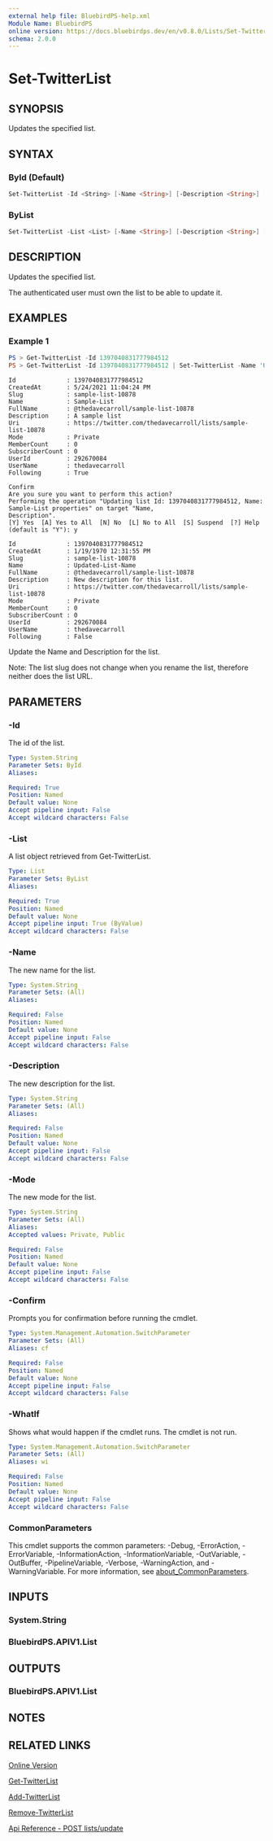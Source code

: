 ```yaml
---
external help file: BluebirdPS-help.xml
Module Name: BluebirdPS
online version: https://docs.bluebirdps.dev/en/v0.8.0/Lists/Set-TwitterList
schema: 2.0.0
---
```


# Set-TwitterList

## SYNOPSIS

Updates the specified list.

## SYNTAX

### ById (Default)

```powershell
Set-TwitterList -Id <String> [-Name <String>] [-Description <String>] [-Mode <String>] [-WhatIf] [-Confirm] [<CommonParameters>]
```

### ByList

```powershell
Set-TwitterList -List <List> [-Name <String>] [-Description <String>] [-Mode <String>] [-WhatIf] [-Confirm] [<CommonParameters>]
```

## DESCRIPTION

Updates the specified list.

The authenticated user must own the list to be able to update it.

## EXAMPLES

### Example 1

```powershell
PS > Get-TwitterList -Id 1397040831777984512
PS > Get-TwitterList -Id 1397040831777984512 | Set-TwitterList -Name 'Updated-List-Name' -Description 'New description for this list.'
```

```text
Id              : 1397040831777984512
CreatedAt       : 5/24/2021 11:04:24 PM
Slug            : sample-list-10878
Name            : Sample-List
FullName        : @thedavecarroll/sample-list-10878
Description     : A sample list
Uri             : https://twitter.com/thedavecarroll/lists/sample-list-10878
Mode            : Private
MemberCount     : 0
SubscriberCount : 0
UserId          : 292670084
UserName        : thedavecarroll
Following       : True

Confirm
Are you sure you want to perform this action?
Performing the operation "Updating list Id: 1397040831777984512, Name: Sample-List properties" on target "Name,
Description".
[Y] Yes  [A] Yes to All  [N] No  [L] No to All  [S] Suspend  [?] Help (default is "Y"): y

Id              : 1397040831777984512
CreatedAt       : 1/19/1970 12:31:55 PM
Slug            : sample-list-10878
Name            : Updated-List-Name
FullName        : @thedavecarroll/sample-list-10878
Description     : New description for this list.
Uri             : https://twitter.com/thedavecarroll/lists/sample-list-10878
Mode            : Private
MemberCount     : 0
SubscriberCount : 0
UserId          : 292670084
UserName        : thedavecarroll
Following       : False
```

Update the Name and Description for the list.

Note: The list slug does not change when you rename the list, therefore neither does the list URL.

## PARAMETERS

### -Id

The id of the list.

```yaml
Type: System.String
Parameter Sets: ById
Aliases:

Required: True
Position: Named
Default value: None
Accept pipeline input: False
Accept wildcard characters: False
```

### -List

A list object retrieved from Get-TwitterList.

```yaml
Type: List
Parameter Sets: ByList
Aliases:

Required: True
Position: Named
Default value: None
Accept pipeline input: True (ByValue)
Accept wildcard characters: False
```

### -Name

The new name for the list.

```yaml
Type: System.String
Parameter Sets: (All)
Aliases:

Required: False
Position: Named
Default value: None
Accept pipeline input: False
Accept wildcard characters: False
```

### -Description

The new description for the list.

```yaml
Type: System.String
Parameter Sets: (All)
Aliases:

Required: False
Position: Named
Default value: None
Accept pipeline input: False
Accept wildcard characters: False
```

### -Mode

The new mode for the list.

```yaml
Type: System.String
Parameter Sets: (All)
Aliases:
Accepted values: Private, Public

Required: False
Position: Named
Default value: None
Accept pipeline input: False
Accept wildcard characters: False
```

### -Confirm

Prompts you for confirmation before running the cmdlet.

```yaml
Type: System.Management.Automation.SwitchParameter
Parameter Sets: (All)
Aliases: cf

Required: False
Position: Named
Default value: None
Accept pipeline input: False
Accept wildcard characters: False
```

### -WhatIf

Shows what would happen if the cmdlet runs.
The cmdlet is not run.

```yaml
Type: System.Management.Automation.SwitchParameter
Parameter Sets: (All)
Aliases: wi

Required: False
Position: Named
Default value: None
Accept pipeline input: False
Accept wildcard characters: False
```

### CommonParameters

This cmdlet supports the common parameters: -Debug, -ErrorAction, -ErrorVariable, -InformationAction, -InformationVariable, -OutVariable, -OutBuffer, -PipelineVariable, -Verbose, -WarningAction, and -WarningVariable. For more information, see [about_CommonParameters](http://go.microsoft.com/fwlink/?LinkID=113216).

## INPUTS

### System.String

### BluebirdPS.APIV1.List

## OUTPUTS

### BluebirdPS.APIV1.List

## NOTES

## RELATED LINKS

[Online Version](https://docs.bluebirdps.dev/en/v0.8.0/Lists/Set-TwitterList)

[Get-TwitterList](https://docs.bluebirdps.dev/en/v0.8.0/Lists/Get-TwitterList)

[Add-TwitterList](https://docs.bluebirdps.dev/en/v0.8.0/Lists/Add-TwitterList)

[Remove-TwitterList](https://docs.bluebirdps.dev/en/v0.8.0/Lists/Remove-TwitterList)

[Api Reference - POST lists/update](https://developer.twitter.com/en/docs/twitter-api/v1/accounts-and-users/create-manage-lists/api-reference/post-lists-update)
